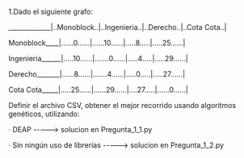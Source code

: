 1.Dado el siguiente grafo:

_____________|..Monoblock..|..Ingenieria..|..Derecho..|..Cota Cota..|

Monoblock____|......0......|......10......|.....8.....|.....25......|

Ingenieria______|.....10......|.......0......|.....4.....|.....29......|

Derecho_______|......8......|.......4......|.....0.....|.....27......|

Cota Cota_____|.....25......|......29......|....27.....|......0......|

Definir el archivo CSV, obtener el mejor recorrido usando algoritmos genéticos, utilizando:

· DEAP -----> solucion en Pregunta_1_1.py

· Sin ningún uso de librerías -----> solucion en Pregunta_1_2.py
